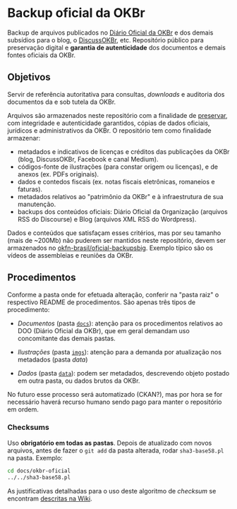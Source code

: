 # Backup oficial da OKBr

Backup de arquivos publicados no [Diário Oficial da OKBr](http://doo.ok.org.br) e dos demais subsídios para o blog, o [DiscussOKBr](https://discuss.okfn.org/c/local-groups/okbr), etc.  Repositório público para preservação digital e **garantia de autenticidade** dos documentos e demais fontes oficiais da OKBr.

## Objetivos
Servir de referência autoritativa para consultas, *downloads* e auditoria dos documentos da e sob tutela da OKBr.

Arquivos são armazenados neste repositório com a finalidade de [preservar](https://en.wikipedia.org/wiki/Digital_preservation), com integridade e autenticidade garantidos, cópias de dados oficiais, jurídicos e administrativos da OKBr. O repositório tem como finalidade armazenar:

* metadados e indicativos de licenças e créditos das publicações da OKBr (blog, DiscussOKBr, Facebook e canal Medium).
* códigos-fonte de ilustrações (para constar origem ou licenças), e de anexos (ex. PDFs originais).
* dados e contedos fiscais (ex. notas fiscais eletrônicas, romaneios e faturas).
* metadados relativos ao "patrimônio da OKBr" e à infraestrutura de sua manutenção.
* backups dos conteúdos oficiais:  Diário Oficial da Organização (arquivos RSS do Discourse) e Blog (arquivos XML RSS do Wordpress).

Dados e conteúdos que satisfaçam esses critérios, mas por seu tamanho (mais de ~200Mb) não puderem ser mantidos neste repositório, devem ser armazenados no [okfn-brasil/oficial-backupsbig](https://github.com/okfn-brasil/oficial-backupsbig). Exemplo típico são os vídeos de assembleias e reuniões da OKBr.

## Procedimentos

Conforme a pasta onde for efetuada alteração, conferir na "pasta raiz" o respectivo README de procedimentos. São apenas três tipos de procedimento:

* _Documentos_ (pasta [`docs`](docs)): atenção para os procedimentos relativos ao DOO (Diário Oficial da OKBr), que em geral demandam uso concomitante das demais pastas.

* _Ilustrações_ (pasta [`imgs`](imgs)): atenção para a demanda por atualização nos metadados (pasta *data*)

* _Dados_ (pasta [`data`](data)): podem ser metadados, descrevendo objeto postado em outra pasta, ou dados brutos da OKBr.

No futuro esse processo será automatizado (CKAN?), mas por hora se for necessário haverá recurso humano sendo pago para manter o repositório em ordem.

### Checksums

Uso **obrigatório em todas as pastas**. Depois de atualizado com novos arquivos, antes de fazer o `git add` da pasta alterada, rodar `sha3-base58.pl` na pasta. Exemplo:

```sh
cd docs/okbr-oficial
../../sha3-base58.pl
```
As justificativas detalhadas para o uso deste algoritmo de *checksum*  se encontram [descritas na Wiki](https://github.com/okfn-brasil/discussOKBr-assets/wiki/Checksums).
